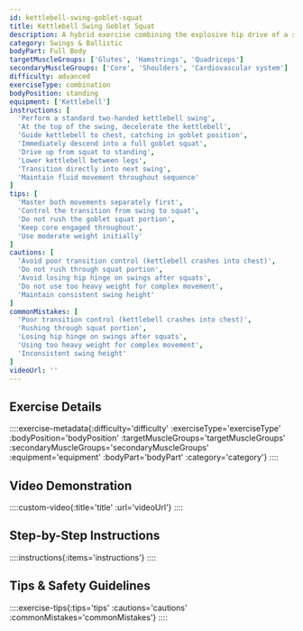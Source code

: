 ```yaml
---
id: kettlebell-swing-goblet-squat
title: Kettlebell Swing Goblet Squat
description: A hybrid exercise combining the explosive hip drive of a swing with the controlled strength of a goblet squat, building both power and strength while improving movement transitions and full-body coordination.
category: Swings & Ballistic
bodyPart: Full Body
targetMuscleGroups: ['Glutes', 'Hamstrings', 'Quadriceps']
secondaryMuscleGroups: ['Core', 'Shoulders', 'Cardiovascular system']
difficulty: advanced
exerciseType: combination
bodyPosition: standing
equipment: ['Kettlebell']
instructions: [
  'Perform a standard two-handed kettlebell swing',
  'At the top of the swing, decelerate the kettlebell',
  'Guide kettlebell to chest, catching in goblet position',
  'Immediately descend into a full goblet squat',
  'Drive up from squat to standing',
  'Lower kettlebell between legs',
  'Transition directly into next swing',
  'Maintain fluid movement throughout sequence'
]
tips: [
  'Master both movements separately first',
  'Control the transition from swing to squat',
  'Do not rush the goblet squat portion',
  'Keep core engaged throughout',
  'Use moderate weight initially'
]
cautions: [
  'Avoid poor transition control (kettlebell crashes into chest)',
  'Do not rush through squat portion',
  'Avoid losing hip hinge on swings after squats',
  'Do not use too heavy weight for complex movement',
  'Maintain consistent swing height'
]
commonMistakes: [
  'Poor transition control (kettlebell crashes into chest)',
  'Rushing through squat portion',
  'Losing hip hinge on swings after squats',
  'Using too heavy weight for complex movement',
  'Inconsistent swing height'
]
videoUrl: ''
---
```


## Exercise Details

::::exercise-metadata{:difficulty='difficulty' :exerciseType='exerciseType' :bodyPosition='bodyPosition' :targetMuscleGroups='targetMuscleGroups' :secondaryMuscleGroups='secondaryMuscleGroups' :equipment='equipment' :bodyPart='bodyPart' :category='category'}
::::

## Video Demonstration

::::custom-video{:title='title' :url='videoUrl'}
::::

## Step-by-Step Instructions

::::instructions{:items='instructions'}
::::

## Tips & Safety Guidelines

::::exercise-tips{:tips='tips' :cautions='cautions' :commonMistakes='commonMistakes'}
::::
